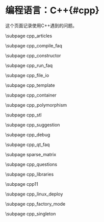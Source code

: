 编程语言：C++{#cpp}
=====================

这个页面记录使用C++遇到的问题。

\subpage cpp_articles

\subpage cpp_compile_faq

\subpage cpp_constructor

\subpage cpp_run_faq

\subpage cpp_file_io

\subpage cpp_template

\subpage cpp_container

\subpage cpp_polymorphism

\subpage cpp_stl

\subpage cpp_suggestion

\subpage cpp_debug

\subpage cpp_qt_faq

\subpage sparse_matrix

\subpage cpp_questions

\subpage cpp_libraries

\subpage cpp11

\subpage cpp_linux_deploy

\subpage cpp_factory_mode

\subpage cpp_singleton